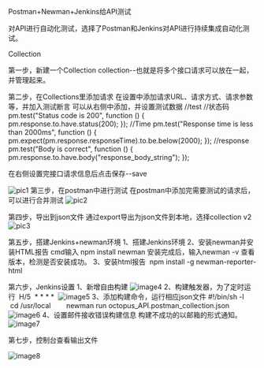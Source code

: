 Postman+Newman+Jenkins给API测试

对API进行自动化测试，选择了Postman和Jenkins对API进行持续集成自动化测试。

Collection

第一步，新建一个Collection
collection--也就是将多个接口请求可以放在一起，并管理起来。

第二步，在Collections里添加请求
在设置中添加请求URL、请求方式、请求参数等，并加入测试断言
可以从右侧中添加，并设置测试数据
//test
//状态码
pm.test("Status code is 200", function () {
pm.response.to.have.status(200);
});
//Time
pm.test("Response time is less than 2000ms", function () {
pm.expect(pm.response.responseTime).to.be.below(2000);
});
//response
pm.test("Body is correct", function () {
pm.response.to.have.body("response_body_string");
});

在右侧设置完接口请求信息后点击保存--save

 ![pic1](https://raw.githubusercontent.com/ximeijie/blogs/master/images/1/pic1.png)
第三步，在postman中进行测试
在postman中添加完需要测试的请求后，可以进行合并测试
![pic2](https://raw.githubusercontent.com/ximeijie/blogs/master/images/1/pic2.png)

第四步，导出到json文件
通过export导出为json文件到本地，选择collection v2
![pic3](https://raw.githubusercontent.com/ximeijie/blogs/master/images/1/pic3.png)

第五步，搭建Jenkins+newman环境
1、搭建Jenkins环境
2、安装newman并安装HTML报告
cmd输入 npm install newman 
安装完成后，输入newman -v 查看版本，检测是否安装成功。 
3、安装html报告 
 npm install -g newman-reporter-html 

第六步，Jenkins设置
1、新增自由构建
![image4](https://raw.githubusercontent.com/ximeijie/blogs/master/images/1/pic4.png)
2、构建触发器，为了定时运行
 H/5  * * * * 
![image5](https://raw.githubusercontent.com/ximeijie/blogs/master/images/1/pic5.png)
3、添加构建命令，运行相应json文件
#!/bin/sh -l
       cd /usr/local
       newman run octopus_API.postman_collection.json
![image6](https://raw.githubusercontent.com/ximeijie/blogs/master/images/1/pic6.png)
4、设置邮件接收错误构建信息
构建不成功的以邮箱的形式通知。
![image7](https://raw.githubusercontent.com/ximeijie/blogs/master/images/1/pic7.png)

第七步，控制台查看输出文件

![image8](https://raw.githubusercontent.com/ximeijie/blogs/master/images/1/pic8.png)
